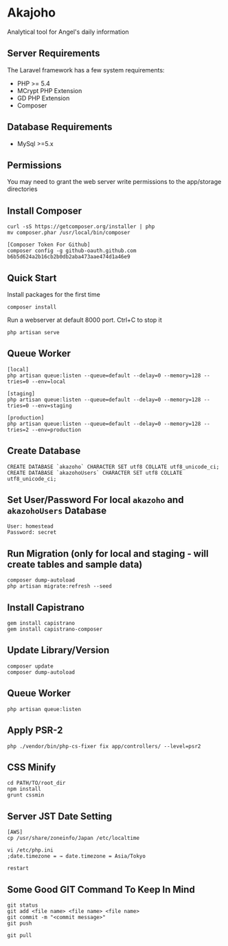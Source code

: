Akajoho
========

Analytical tool for Angel's daily information 

## Server Requirements

The Laravel framework has a few system requirements:

* PHP >= 5.4
* MCrypt PHP Extension
* GD PHP Extension
* Composer

## Database Requirements

* MySql >=5.x

## Permissions

You may need to grant the web server write permissions to the app/storage directories

## Install Composer
    
    curl -sS https://getcomposer.org/installer | php
    mv composer.phar /usr/local/bin/composer
    
    [Composer Token For Github]
    composer config -g github-oauth.github.com b6b5d624a2b16cb2b0db2aba473aae474d1a46e9
    
## Quick Start

Install packages for the first time

    composer install

Run a webserver at default 8000 port. Ctrl+C to stop it

    php artisan serve

## Queue Worker

    [local]
    php artisan queue:listen --queue=default --delay=0 --memory=128 --tries=0 --env=local
    
    [staging]
    php artisan queue:listen --queue=default --delay=0 --memory=128 --tries=0 --env=staging

    [production]
    php artisan queue:listen --queue=default --delay=0 --memory=128 --tries=2 --env=production
    
## Create Database

    CREATE DATABASE `akazoho` CHARACTER SET utf8 COLLATE utf8_unicode_ci;
    CREATE DATABASE `akazohoUsers` CHARACTER SET utf8 COLLATE utf8_unicode_ci;

## Set User/Password For local `akazoho` and `akazohoUsers` Database
    
    User: homestead
    Password: secret

## Run Migration (only for local and staging - will create tables and sample data)

    composer dump-autoload
    php artisan migrate:refresh --seed
    
## Install Capistrano

    gem install capistrano
    gem install capistrano-composer

## Update Library/Version

    composer update
    composer dump-autoload

## Queue Worker

    php artisan queue:listen

## Apply PSR-2

    php ./vendor/bin/php-cs-fixer fix app/controllers/ --level=psr2

## CSS Minify

    cd PATH/TO/root_dir
    npm install
    grunt cssmin

## Server JST Date Setting

	[AWS]
	cp /usr/share/zoneinfo/Japan /etc/localtime
	
	vi /etc/php.ini
	;date.timezone = → date.timezone = Asia/Tokyo
	
	restart

## Some Good GIT Command To Keep In Mind

    git status
    git add <file name> <file name> <file name>
    git commit -m "<commit message>"
    git push
    
    git pull